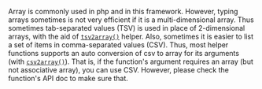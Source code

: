 Array is commonly used in php and in this framework. However, typing arrays sometimes is not very efficient if it is a multi-dimensional array. Thus sometimes tab-separated values (TSV) is used in place of 2-dimensional arrays, with the aid of [`tsv2array()`](#tsv2array) helper. Also, sometimes it is easier to list a set of items in comma-separated values (CSV). Thus, most helper functions supports an auto conversion of csv to array for its arguments (with [`csv2array()`](#csv2array)). That is, if the function's argument requires an array (but not associative array), you can use CSV. However, please check the function's API doc to make sure that.
